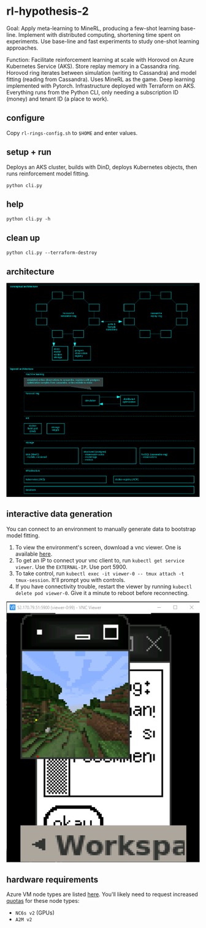 # rl-hypothesis-2

Goal: Apply meta-learning to MineRL, producing a few-shot learning base-line. Implement with distributed computing, shortening time spent on experiments. Use base-line and fast experiments to study one-shot learning approaches. 

Function: Facilitate reinforcement learning at scale with Horovod on Azure Kubernetes Service (AKS). Store replay memory in a Cassandra ring. Horovod ring iterates between simulation (writing to Cassandra) and model fitting (reading from Cassandra). Uses MineRL as the game. Deep learning implemented with Pytorch. Infrastructure deployed with Terraform on AKS. Everything runs from the Python CLI, only needing a subscription ID (money) and tenant ID (a place to work). 

## configure

Copy `rl-rings-config.sh` to `$HOME` and enter values. 

## setup + run

Deploys an AKS cluster, builds with DinD, deploys Kubernetes objects, then runs reinforcement model fitting. 

```
python cli.py 
```

## help 

```
python cli.py -h
```

## clean up

```
python cli.py --terraform-destroy 
```

## architecture 

![arch1](notes/images/rl2-arch1.png)

## interactive data generation

You can connect to an environment to manually generate data to bootstrap model fitting.
1. To view the environment's screen, download a vnc viewer. One is available [here](https://www.realvnc.com/en/). 
2. To get an IP to connect your vnc client to, run `kubectl get service viewer`. Use the `EXTERNAL-IP`. Use port 5900.
3. To take control, run `kubectl exec -it viewer-0 -- tmux attach -t tmux-session`. It'll prompt you with controls.
4. If you have connectivity trouble, restart the viewer by running `kubectl delete pod viewer-0`. Give it a minute to reboot before reconnecting. 

![screen1](notes/images/rl-screen1.png) 


## hardware requirements 

Azure VM node types are listed [here](src/terraform/phase-1/variables.tf). You'll likely need to request increased [quotas](https://docs.microsoft.com/en-us/azure/azure-portal/supportability/per-vm-quota-requests) for these node types:
- `NC6s v2` (GPUs)
- `A2M v2`

